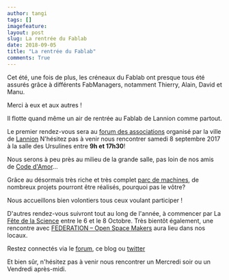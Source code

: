 ```yaml
---
author: tangi
tags: []
imagefeature: 
layout: post
slug: La rentrée du Fablab
date: 2018-09-05
title: "La rentrée du Fablab"
comments: True
---
```


Cet été, une fois de plus, les créneaux du Fablab ont presque tous été assurés grâce à différents FabManagers, notamment Thierry, Alain, David et Manu.

Merci à eux et aux autres !

Il flotte quand même un air de rentrée au Fablab de Lannion comme partout.

Le premier rendez-vous sera au [forum des associations](https://www.lannion.bzh/une-ville-pour-tous/559-forum-des-associations-2018) organisé par la ville de [Lannion](https://www.lannion.bzh/)
N'hésitez pas à venir nous rencontrer samedi 8 septembre 2017 à la salle des Ursulines entre **9h et 17h30**! 

Nous serons à peu près au milieu de la grande salle, pas loin de nos amis de [Code d'Amor](https://www.codedarmor.fr)...

Grâce au désormais très riche et très complet [parc de machines](https://wiki.fablab-lannion.org/index.php?title=Cat%C3%A9gorie:Machine), de nombreux projets pourront être réalisés, pourquoi pas le vôtre?

Nous accueillons bien volontiers tous ceux voulant participer !

D'autres rendez-vous suivront tout au long de l'année, à commencer par La [Fête de la Science](https://www.fetedelascience.fr/) entre le 6 et le 8 Octobre.
Très bientôt également, une rencontre avec [FEDERATION – Open Space Makers](https://www.federation-openspacemakers.com/) aura lieu dans nos locaux.

Restez connectés via le [forum](https://forum.fablab-lannion.org/), ce blog ou [twitter](https://twitter.com/fablablannion)

Et bien sûr, n'hésitez pas à venir nous rencontrer un Mercredi soir ou un Vendredi après-midi. 
